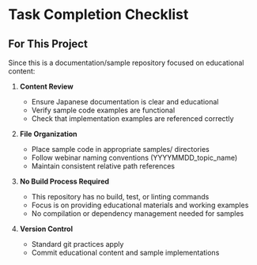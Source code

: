 # Task Completion Checklist

## For This Project
Since this is a documentation/sample repository focused on educational content:

1. **Content Review**
   - Ensure Japanese documentation is clear and educational
   - Verify sample code examples are functional
   - Check that implementation examples are referenced correctly

2. **File Organization**
   - Place sample code in appropriate samples/ directories
   - Follow webinar naming conventions (YYYYMMDD_topic_name)
   - Maintain consistent relative path references

3. **No Build Process Required**
   - This repository has no build, test, or linting commands
   - Focus is on providing educational materials and working examples
   - No compilation or dependency management needed for samples

4. **Version Control**
   - Standard git practices apply
   - Commit educational content and sample implementations